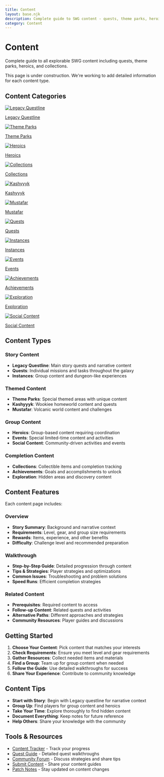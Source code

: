 ```yaml
---
title: Content
layout: base.njk
description: Complete guide to SWG content - quests, theme parks, heroics, and explorable content
category: Content
---
```


# Content

Complete guide to all explorable SWG content including quests, theme parks, heroics, and collections.

<div class="construction-notice">
This page is under construction. We're working to add detailed information for each content type.
</div>

## Content Categories

<div class="grid grid-cols-2 md:grid-cols-3 lg:grid-cols-4 gap-4">
  <a href="/database/content/legacy/" class="card">
    <img src="/images/content/legacy.png" alt="Legacy Questline" />
    <p>Legacy Questline</p>
  </a>
  <a href="/database/content/theme-parks/" class="card">
    <img src="/images/content/theme_parks.png" alt="Theme Parks" />
    <p>Theme Parks</p>
  </a>
  <a href="/database/content/heroics/" class="card">
    <img src="/images/content/heroics.png" alt="Heroics" />
    <p>Heroics</p>
  </a>
  <a href="/database/content/collections/" class="card">
    <img src="/images/content/collections.png" alt="Collections" />
    <p>Collections</p>
  </a>
  <a href="/database/content/kashyyyk/" class="card">
    <img src="/images/content/kashyyyk.png" alt="Kashyyyk" />
    <p>Kashyyyk</p>
  </a>
  <a href="/database/content/mustafar/" class="card">
    <img src="/images/content/mustafar.png" alt="Mustafar" />
    <p>Mustafar</p>
  </a>
  <a href="/database/content/quests/" class="card">
    <img src="/images/content/quests.png" alt="Quests" />
    <p>Quests</p>
  </a>
  <a href="/database/content/instances/" class="card">
    <img src="/images/content/instances.png" alt="Instances" />
    <p>Instances</p>
  </a>
  <a href="/database/content/events/" class="card">
    <img src="/images/content/events.png" alt="Events" />
    <p>Events</p>
  </a>
  <a href="/database/content/achievements/" class="card">
    <img src="/images/content/achievements.png" alt="Achievements" />
    <p>Achievements</p>
  </a>
  <a href="/database/content/exploration/" class="card">
    <img src="/images/content/exploration.png" alt="Exploration" />
    <p>Exploration</p>
  </a>
  <a href="/database/content/social-content/" class="card">
    <img src="/images/content/social_content.png" alt="Social Content" />
    <p>Social Content</p>
  </a>
</div>

## Content Types

### Story Content
- **Legacy Questline**: Main story quests and narrative content
- **Quests**: Individual missions and tasks throughout the galaxy
- **Instances**: Group content and dungeon-like experiences

### Themed Content
- **Theme Parks**: Special themed areas with unique content
- **Kashyyyk**: Wookiee homeworld content and quests
- **Mustafar**: Volcanic world content and challenges

### Group Content
- **Heroics**: Group-based content requiring coordination
- **Events**: Special limited-time content and activities
- **Social Content**: Community-driven activities and events

### Completion Content
- **Collections**: Collectible items and completion tracking
- **Achievements**: Goals and accomplishments to unlock
- **Exploration**: Hidden areas and discovery content

## Content Features

Each content page includes:

### Overview
- **Story Summary**: Background and narrative context
- **Requirements**: Level, gear, and group size requirements
- **Rewards**: Items, experience, and other benefits
- **Difficulty**: Challenge level and recommended preparation

### Walkthrough
- **Step-by-Step Guide**: Detailed progression through content
- **Tips & Strategies**: Player strategies and optimizations
- **Common Issues**: Troubleshooting and problem solutions
- **Speed Runs**: Efficient completion strategies

### Related Content
- **Prerequisites**: Required content to access
- **Follow-up Content**: Related quests and activities
- **Alternative Paths**: Different approaches and strategies
- **Community Resources**: Player guides and discussions

## Getting Started

1. **Choose Your Content**: Pick content that matches your interests
2. **Check Requirements**: Ensure you meet level and gear requirements
3. **Gather Resources**: Collect needed items and materials
4. **Find a Group**: Team up for group content when needed
5. **Follow the Guide**: Use detailed walkthroughs for success
6. **Share Your Experience**: Contribute to community knowledge

## Content Tips

- **Start with Story**: Begin with Legacy questline for narrative context
- **Group Up**: Find players for group content and heroics
- **Take Your Time**: Explore thoroughly to find hidden content
- **Document Everything**: Keep notes for future reference
- **Help Others**: Share your knowledge with the community

## Tools & Resources

- [Content Tracker](/tools/content-tracker/) - Track your progress
- [Quest Guide](/tools/quest-guide/) - Detailed quest walkthroughs
- [Community Forum](/pages/forum/) - Discuss strategies and share tips
- [Submit Content](/pages/submit-content/) - Share your content guides
- [Patch Notes](/patch-notes/) - Stay updated on content changes 